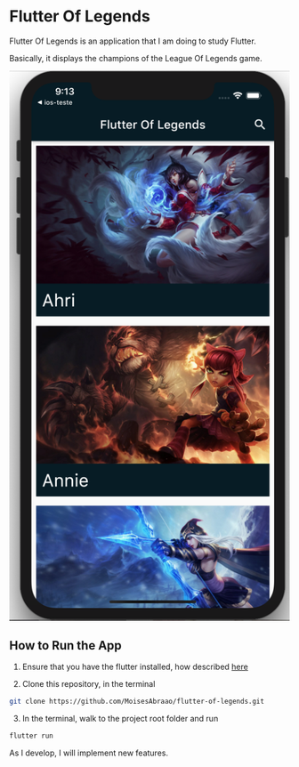 # Flutter Of Legends

Flutter Of Legends is an application that I am doing to study Flutter.

Basically, it displays the champions of the League Of Legends game.

![Flutter Of Legends](uiapp.png?style=centerme)


## How to Run the App

1. Ensure that you have the flutter installed, how described [here](https://flutter.io/get-started/install/)

2. Clone this repository, in the terminal
```bash
git clone https://github.com/MoisesAbraao/flutter-of-legends.git
```

3. In the terminal, walk to the project root folder and run
```bash
flutter run
```

As I develop, I will implement new features. 
